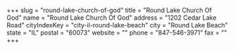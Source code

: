 +++
slug = "round-lake-church-of-god"
title = "Round Lake Church Of God"
name = "Round Lake Church Of God"
address = "1202 Cedar Lake Road"
cityIndexKey = "city-il-round-lake-beach"
city = "Round Lake Beach"
state = "IL"
postal = "60073"
website = ""
phone = "847-546-3971"
fax = ""
+++
